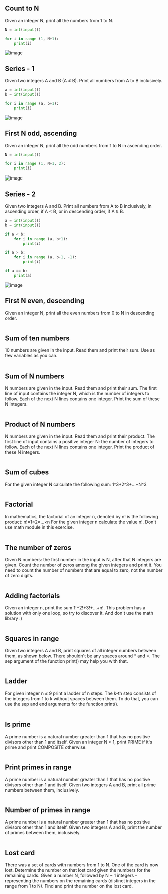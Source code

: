 ## Count to N
Given an integer N, print all the numbers from 1 to N.
```.py
N = int(input())

for i in range (1, N+1):
    print(i)
```
![image](https://user-images.githubusercontent.com/89135778/188455261-4e57574f-69be-4271-be45-193bcb3cbd47.png)

## Series - 1
Given two integers A and B (A ≤ B). Print all numbers from A to B inclusively.
```.py
a = int(input())
b = int(input())

for i in range (a, b+1):
    print(i)
```
![image](https://user-images.githubusercontent.com/89135778/188455523-641d0cca-be98-4d8b-a6b7-c8530483006f.png)

## First N odd, ascending
Given an integer N, print all the odd numbers from 1 to N in ascending order.
```.py
N = int(input())

for i in range (1, N+1, 2):
    print(i)
```
![image](https://user-images.githubusercontent.com/89135778/188455832-ce2da140-9a61-4c50-8b57-f6369f533e62.png)

## Series - 2
Given two integers A and B. Print all numbers from A to B inclusively, in ascending order, if A < B, or in descending order, if A ≥ B.
```.py
a = int(input())
b = int(input())

if a < b:
    for i in range (a, b+1):
        print(i)

if a > b:
    for i in range (a, b-1, -1):
        print(i)

if a == b:
    print(a)
```
![image](https://user-images.githubusercontent.com/89135778/188456834-7f80a10e-cb33-4329-8382-06477e3851ff.png)

## First N even, descending
Given an integer N, print all the even numbers from 0 to N in descending order.
```.py

```

## Sum of ten numbers
10 numbers are given in the input. Read them and print their sum. Use as few variables as you can.
```.py

```

## Sum of N numbers
N numbers are given in the input. Read them and print their sum.
The first line of input contains the integer N, which is the number of integers to follow. Each of the next N lines contains one integer. Print the sum of these N integers.
```.py

```

## Product of N numbers
N numbers are given in the input. Read them and print their product.
The first line of input contains a positive integer N: the number of integers to follow. Each of the next N lines contains one integer. Print the product of these N integers.
```.py

```

## Sum of cubes
For the given integer N calculate the following sum:
1^3+2^3+…+N^3
```.py

```

## Factorial
In mathematics, the factorial of an integer n, denoted by n! is the following product:
n!=1×2×…×n
For the given integer n calculate the value n!. Don't use math module in this exercise.
```.py

```

## The number of zeros
Given N numbers: the first number in the input is N, after that N integers are given. Count the number of zeros among the given integers and print it.
You need to count the number of numbers that are equal to zero, not the number of zero digits.
```.py

```

## Adding factorials
Given an integer n, print the sum 1!+2!+3!+...+n!.
This problem has a solution with only one loop, so try to discover it. And don't use the math library :)
```.py

```

## Squares in range
Given two integers A and B, print squares of all integer numbers between them, as shown below. There shouldn't be any spaces around * and =. The sep argument of the function print() may help you with that.
```.py

```

## Ladder
For given integer n ≤ 9 print a ladder of n steps. The k-th step consists of the integers from 1 to k without spaces between them.
To do that, you can use the sep and end arguments for the function print().
```.py

```

## Is prime
A prime number is a natural number greater than 1 that has no positive divisors other than 1 and itself. Given an integer N > 1, print PRIME if it's prime and print COMPOSITE otherwise.
```.py

```

## Print primes in range
A prime number is a natural number greater than 1 that has no positive divisors other than 1 and itself. Given two integers A and B, print all prime numbers between them, inclusively.
```.py

```

## Number of primes in range
A prime number is a natural number greater than 1 that has no positive divisors other than 1 and itself. Given two integers A and B, print the number of primes between them, inclusively.
```.py

```

## Lost card
There was a set of cards with numbers from 1 to N. One of the card is now lost. Determine the number on that lost card given the numbers for the remaining cards.
Given a number N, followed by N − 1 integers - representing the numbers on the remaining cards (distinct integers in the range from 1 to N). Find and print the number on the lost card.
```.py

```

## 
```.py

```

## 
```.py

```

## 
```.py

```

## 
```.py

```

## 
```.py

```

## 
```.py

```
